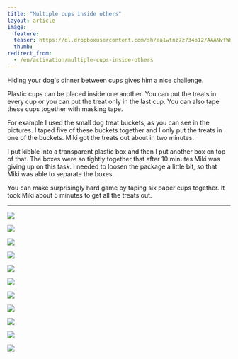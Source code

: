 ```yaml
---
title: "Multiple cups inside others"
layout: article
image:
  feature:
  teaser: https://dl.dropboxusercontent.com/sh/ea1wtnz7z734o12/AAANvfWKx3f0sp8z4VfAf6tma/aktivointi/useita-purkkeja-paallekkain/DSC42367-245px.jpg
  thumb:
redirect_from:
  - /en/activation/multiple-cups-inside-others
---
```


Hiding your dog's dinner between cups gives him a nice challenge.

Plastic cups can be placed inside one another. You can put the treats in every cup or you can put the treat only in the last cup. You can also tape these cups together with masking tape.

For example I used the small dog treat buckets, as you can see in the pictures. I taped five of these buckets together and I only put the treats in one of the buckets. Miki got the treats out about in two minutes.

I put kibble into a transparent plastic box and then I put another box on top of that. The boxes were so tightly together that after 10 minutes Miki was giving up on this task. I needed to loosen the package a little bit, so that Miki was able to separate the boxes.

You can make surprisingly hard game by taping six paper cups together. It took Miki about 5 minutes to get all the treats out.

---

[![](https://dl.dropboxusercontent.com/sh/ea1wtnz7z734o12/AABOsi7xuoxk6V5Yrwk5lVx-a/aktivointi/useita-purkkeja-paallekkain/DSC42367-800px.jpg)](https://dl.dropboxusercontent.com/sh/ea1wtnz7z734o12/AADOa8Lx7d-qBhgc1S5GmI6Na/aktivointi/useita-purkkeja-paallekkain/DSC42367.jpg)

[![](https://dl.dropboxusercontent.com/sh/ea1wtnz7z734o12/AAD9u7xF2V1BzfebuDSEcjAja/aktivointi/useita-purkkeja-paallekkain/DSC42425-800px.jpg)](https://dl.dropboxusercontent.com/sh/ea1wtnz7z734o12/AAAXbphuYwwiEIIHvL4-CdGfa/aktivointi/useita-purkkeja-paallekkain/DSC42425.jpg)

[![](https://dl.dropboxusercontent.com/sh/ea1wtnz7z734o12/AABSpEoLsa862RoNFWlYipwna/aktivointi/useita-purkkeja-paallekkain/DSC42414-800px.jpg)](https://dl.dropboxusercontent.com/sh/ea1wtnz7z734o12/AADZTpKcJinXEecFU0BGSksxa/aktivointi/useita-purkkeja-paallekkain/DSC42414.jpg)

[![](https://dl.dropboxusercontent.com/sh/ea1wtnz7z734o12/AAAAmSmfKKi-lc5pnYc8u0sJa/aktivointi/useita-purkkeja-paallekkain/DSC30738-800px.jpg)](https://dl.dropboxusercontent.com/sh/ea1wtnz7z734o12/AACgpG3LIvixtbKHi4P5kTxxa/aktivointi/useita-purkkeja-paallekkain/DSC30738.jpg)

[![](https://dl.dropboxusercontent.com/sh/ea1wtnz7z734o12/AACYGQyK02R2cioOUj4mNCAna/aktivointi/useita-purkkeja-paallekkain/DSC30747-800px.jpg)](https://dl.dropboxusercontent.com/sh/ea1wtnz7z734o12/AABEgOjrCW9AXGi5Icj5QaiHa/aktivointi/useita-purkkeja-paallekkain/DSC30747.jpg)

[![](https://dl.dropboxusercontent.com/sh/ea1wtnz7z734o12/AADu5d4u9HPhklct30GOlUFLa/aktivointi/useita-purkkeja-paallekkain/DSC30778_2-800px.jpg)](https://dl.dropboxusercontent.com/sh/ea1wtnz7z734o12/AAB-L18Vj-is78zzyAGdw0NCa/aktivointi/useita-purkkeja-paallekkain/DSC30778_2.jpg)

[![](https://dl.dropboxusercontent.com/sh/ea1wtnz7z734o12/AAD3ppRymc-txRm-15nS_1B1a/aktivointi/useita-purkkeja-paallekkain/DSC48329-800px.jpg)](https://dl.dropboxusercontent.com/sh/ea1wtnz7z734o12/AADZxyu6PKIJeZYYGt8BHjXEa/aktivointi/useita-purkkeja-paallekkain/DSC48329.jpg)

[![](https://dl.dropboxusercontent.com/sh/ea1wtnz7z734o12/AACEr8k8xyB6gKjVSzr-5bKKa/aktivointi/useita-purkkeja-paallekkain/DSC48334-800px.jpg)](https://dl.dropboxusercontent.com/sh/ea1wtnz7z734o12/AADQIrdRHwjEiG5m9ZlVWL_xa/aktivointi/useita-purkkeja-paallekkain/DSC48334.jpg)

[![](https://dl.dropboxusercontent.com/sh/ea1wtnz7z734o12/AAAoqMDQ9mzmjBVb7gZYQEcpa/aktivointi/useita-purkkeja-paallekkain/DSC48380-800px.jpg)](https://dl.dropboxusercontent.com/sh/ea1wtnz7z734o12/AADCaYofTYfkJTQ0PrbYPf2Ma/aktivointi/useita-purkkeja-paallekkain/DSC48380.jpg)

[![](https://dl.dropboxusercontent.com/sh/ea1wtnz7z734o12/AACFkVffaNsaTaqhJSSDBwLca/aktivointi/useita-purkkeja-paallekkain/DSC48387-800px.jpg)](https://dl.dropboxusercontent.com/sh/ea1wtnz7z734o12/AAC_cViUQZCr8dSF2S7ekYO8a/aktivointi/useita-purkkeja-paallekkain/DSC48387.jpg)

[![](https://dl.dropboxusercontent.com/sh/ea1wtnz7z734o12/AAAigL4AWbg3SVKK2a_ogCF7a/aktivointi/mukidonitsi/DSC57929-800px.jpg)](https://dl.dropboxusercontent.com/sh/ea1wtnz7z734o12/AABZF_VkhCqvxVLe4FOBrDf1a/aktivointi/mukidonitsi/DSC57929.jpg)
